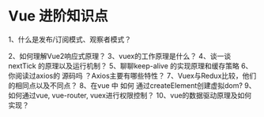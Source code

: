 
# Vue 进阶知识点


1、什么是发布/订阅模式、观察者模式？



2、如何理解Vue2响应式原理？
3、vuex的工作原理是什么？
4、谈一谈nextTick 的原理以及运行机制？
5、聊聊keep-alive 的实现原理和缓存策略
6、你阅读过axios的 源码吗 ？Axios主要有哪些特性？
7、Vuex与Redux比较，他们的相同点以及不同点？
8、在vue 中 如何 通过createElement创建虚拟dom?
9、如何通过vue, vue-router, vuex进行权限控制？
10、vue的数据驱动原理及如何实现？